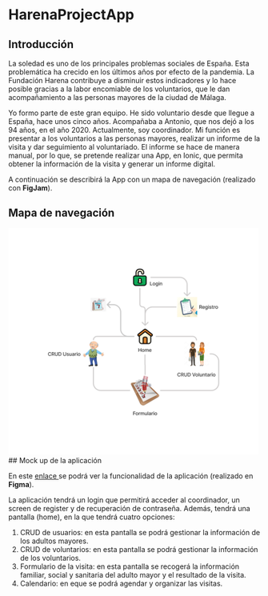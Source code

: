 # HarenaProjectApp

## Introducción

La soledad es uno de los principales problemas sociales de España. Esta problemática ha crecido en los últimos años por efecto de la pandemia. La Fundación Harena contribuye a disminuir estos indicadores y lo hace posible gracias a la labor encomiable de los voluntarios, que le dan acompañamiento a las personas mayores de la ciudad de Málaga.

Yo formo parte de este gran equipo. He sido voluntario desde que llegue a España, hace unos cinco años. Acompañaba a Antonio, que nos dejó a los 94 años, en el año 2020. Actualmente, soy coordinador. Mi función es presentar a los voluntarios a las personas mayores, realizar un informe de la visita y dar seguimiento al voluntariado. El informe se hace de manera manual, por lo que, se pretende realizar una App, en Ionic, que permita obtener la información de la visita y generar un informe digital. 

A continuación se describirá la App con un mapa de navegación (realizado con **FigJam**).

## Mapa de navegación
<img width="500px" src="./src/assets/draftImage/navMapHarenaProjectApp.png">
## Mock up de la aplicación

En este <a href="https://youtu.be/xc6dFl5yUNM" target="_blank"> enlace </a> se podrá ver la funcionalidad de la aplicación (realizado en **Figma**).

La aplicación tendrá un login que permitirá acceder al coordinador, un screen de register y de recuperación de contraseña. Además, tendrá una pantalla (home), en la que tendrá cuatro opciones:
<ol>
  <li>CRUD de usuarios: en esta pantalla se podrá gestionar la información de los adultos mayores. </li>
  <li>CRUD de voluntarios: en esta pantalla se podrá gestionar la información de los voluntarios.</li>
  <li>Formulario de la visita: en esta pantalla se recogerá la información familiar,  social y sanitaria del adulto mayor y el resultado de la visita.</li>
  <li>Calendario: en eque se podrá agendar y organizar las visitas.</li>
</ol>
  

